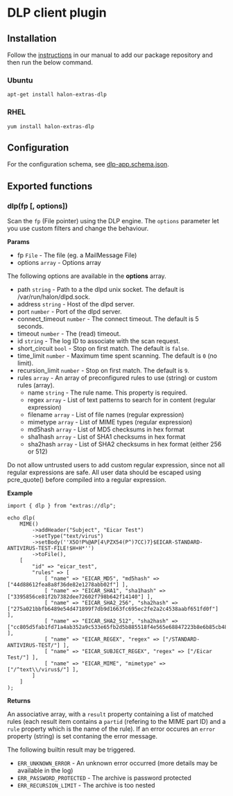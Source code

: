 # DLP client plugin

## Installation

Follow the [instructions](https://docs.halon.io/manual/comp_install.html#installation) in our manual to add our package repository and then run the below command.

### Ubuntu

```
apt-get install halon-extras-dlp
```

### RHEL

```
yum install halon-extras-dlp
```

## Configuration
For the configuration schema, see [dlp-app.schema.json](dlp-app.schema.json).

## Exported functions

### dlp(fp [, options])

Scan the `fp` (File pointer) using the DLP engine. The `options` parameter let you use custom filters and change the behaviour.

**Params**

- fp `File` - The file (eg. a MailMessage File)
- options `array` - Options array

The following options are available in the **options** array.

- path `string` - Path to a the dlpd unix socket. The default is /var/run/halon/dlpd.sock.
- address `string` - Host of the dlpd server.
- port `number` - Port of the dlpd server.
- connect_timeout `number` - The connect timeout. The default is 5 seconds.
- timeout `number` - The (read) timeout.
- id `string` - The log ID to associate with the scan request.
- short_circuit `bool` - Stop on first match. The default is `false`.
- time_limit `number` - Maximum time spent scanning. The default is `0` (no limit).
- recursion_limit `number` - Stop on first match. The default is `9`.
- rules `array` - An array of preconfigured rules to use (string) or custom rules (array).
  - name `string` - The rule name. This property is required.
  - regex `array` - List of text patterns to search for in content (regular expression)
  - filename `array` - List of file names (regular expression)
  - mimetype `array` - List of MIME types (regular expression)
  - md5hash `array` - List of MD5 checksums in hex format
  - sha1hash `array` - List of SHA1 checksums in hex format
  - sha2hash `array` - List of SHA2 checksums in hex format (either 256 or 512)

Do not allow untrusted users to add custom regular expression, since not all regular expressions are safe. All user data should be escaped using pcre_quote() before compiled into a regular expression.

**Example**

```
import { dlp } from "extras://dlp";

echo dlp(
    MIME()
        ->addHeader("Subject", "Eicar Test")
        ->setType("text/virus")
        ->setBody(''X5O!P%@AP[4\PZX54(P^)7CC)7}$EICAR-STANDARD-ANTIVIRUS-TEST-FILE!$H+H*'')
        ->toFile(),
    [
        "id" => "eicar_test",
        "rules" => [
            [ "name" => "EICAR_MD5", "md5hash" => ["44d88612fea8a8f36de82e1278abb02f"] ],
            [ "name" => "EICAR_SHA1", "sha1hash" => ["3395856ce81f2b7382dee72602f798b642f14140"] ],
            [ "name" => "EICAR_SHA2_256", "sha2hash" => ["275a021bbfb6489e54d471899f7db9d1663fc695ec2fe2a2c4538aabf651fd0f"] ],
            [ "name" => "EICAR_SHA2_512", "sha2hash" => ["cc805d5fab1fd71a4ab352a9c533e65fb2d5b885518f4e565e68847223b8e6b85cb48f3afad842726d99239c9e36505c64b0dc9a061d9e507d833277ada336ab"] ],
            [ "name" => "EICAR_REGEX", "regex" => ["/STANDARD-ANTIVIRUS-TEST/"] ],
            [ "name" => "EICAR_SUBJECT_REGEX", "regex" => ["/Eicar Test/"] ],
            [ "name" => "EICAR_MIME", "mimetype" => ["/^text\\/virus$/"] ],
        ]
    ]
);
```

**Returns**

An associative array, with a `result` property containing a list of matched rules (each result item contains a `partid` (refering to the MIME part ID) and a `rule` property which is the name of the rule). If an error occures an `error` property (string) is set contaning the error message.

The following builtin result may be triggered.

- `ERR_UNKNOWN_ERROR` - An unknown error occurred (more details may be available in the log)
- `ERR_PASSWORD_PROTECTED` - The archive is password protected
- `ERR_RECURSION_LIMIT` - The archive is too nested
